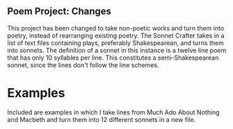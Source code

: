 ## Poem Project: Changes

This project has been changed to take non-poetic works and turn them into poetry, instead of rearranging existing poetry. The Sonnet Crafter takes in a list of text files containing plays, preferably Shakespearean, and turns them into sonnets. The definition of a sonnet in this instance is a twelve line poem that has only 10 syllables per line. This constitutes a semi-Shakespearean sonnet, since the lines don't follow the line schemes.

# Examples

Included are examples in which I take lines from Much Ado About Nothing and Macbeth and turn them into 12 different sonnets in a new file.
